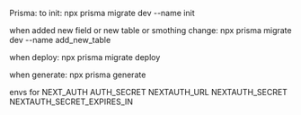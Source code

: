 Prisma:
to init: npx prisma migrate dev --name init

when added new field or new table or smothing change: npx prisma migrate dev --name add_new_table

when deploy: npx prisma migrate deploy

when generate: npx prisma generate

envs for NEXT_AUTH
AUTH_SECRET
NEXTAUTH_URL
NEXTAUTH_SECRET
NEXTAUTH_SECRET_EXPIRES_IN
